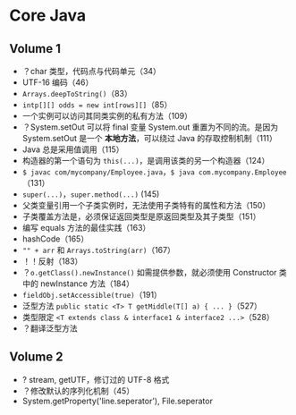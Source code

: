 # Core Java

## Volume 1

- ？char 类型，代码点与代码单元（34）
- UTF-16 编码（46）
- `Arrays.deepToString()`（83）
- `intp[][] odds = new int[rows][]`（85）
- 一个实例可以访问其同类实例的私有方法（109）
- ？System.setOut 可以将 final 变量 System.out 重置为不同的流。是因为 System.setOut 是一个 **本地方法**，可以绕过 Java 的存取控制机制（111）
- Java 总是采用值调用（115）
- 构造器的第一个语句为 `this(...)`，是调用该类的另一个构造器（124）
- `$ javac com/mycompany/Employee.java`，`$ java com.mycompany.Employee`（131）
- `super(...)`，`super.method(...)` (145)
- 父类变量引用一个子类实例时，无法使用子类特有的属性和方法（150）
- 子类覆盖方法是，必须保证返回类型是原返回类型及其子类型（151）
- 编写 equals 方法的最佳实践（163）
- hashCode（165）
- `"" + arr` 和 `Arrays.toString(arr)`（167）
- ！！反射（183）
- ？`o.getClass().newInstance()` 如需提供参数，就必须使用 Constructor 类中的 newInstance 方法（184）
- `fieldObj.setAccessible(true)`（191）
- 泛型方法 `public static <T> T getMiddle(T[] a) { ... }`（527）
- 类型限定 `<T extends class & interface1 & interface2 ...>`（528）
- ？翻译泛型方法

## Volume 2

- ? stream, getUTF，修订过的 UTF-8 格式
- ？修改默认的序列化机制（45）
- System.getProperty('line.seperator'), File.seperator
